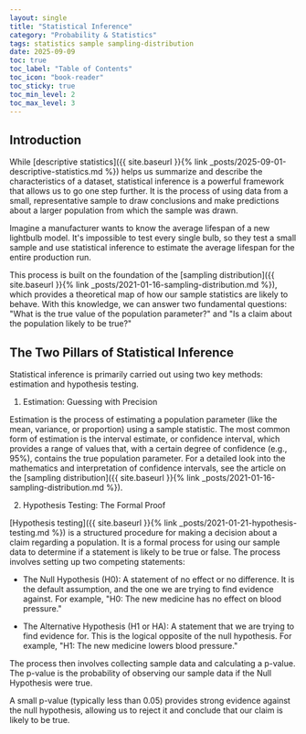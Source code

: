 ```yaml
---
layout: single
title: "Statistical Inference"
category: "Probability & Statistics"
tags: statistics sample sampling-distribution
date: 2025-09-09
toc: true
toc_label: "Table of Contents"
toc_icon: "book-reader"
toc_sticky: true
toc_min_level: 2
toc_max_level: 3
---
```


## Introduction

While [descriptive statistics]({{ site.baseurl }}{% link _posts/2025-09-01-descriptive-statistics.md %}) helps us summarize and describe the characteristics of a dataset, statistical inference is a powerful framework that allows us to go one step further. It is the process of using data from a small, representative sample to draw conclusions and make predictions about a larger population from which the sample was drawn.

Imagine a manufacturer wants to know the average lifespan of a new lightbulb model. It's impossible to test every single bulb, so they test a small sample and use statistical inference to estimate the average lifespan for the entire production run.

This process is built on the foundation of the [sampling distribution]({{ site.baseurl }}{% link _posts/2021-01-16-sampling-distribution.md %}), which provides a theoretical map of how our sample statistics are likely to behave. With this knowledge, we can answer two fundamental questions: "What is the true value of the population parameter?" and "Is a claim about the population likely to be true?"

## The Two Pillars of Statistical Inference

Statistical inference is primarily carried out using two key methods: estimation and hypothesis testing.

1. Estimation: Guessing with Precision

Estimation is the process of estimating a population parameter (like the mean, variance, or proportion) using a sample statistic. The most common form of estimation is the interval estimate, or confidence interval, which provides a range of values that, with a certain degree of confidence (e.g., 95%), contains the true population parameter. For a detailed look into the mathematics and interpretation of confidence intervals, see the article on the [sampling distribution]({{ site.baseurl }}{% link _posts/2021-01-16-sampling-distribution.md %}).

2. Hypothesis Testing: The Formal Proof

[Hypothesis testing]({{ site.baseurl }}{% link _posts/2021-01-21-hypothesis-testing.md %}) is a structured procedure for making a decision about a claim regarding a population. It is a formal process for using our sample data to determine if a statement is likely to be true or false. The process involves setting up two competing statements:

* The Null Hypothesis (H0​): A statement of no effect or no difference. It is the default assumption, and the one we are trying to find evidence against. For example, "H0​: The new medicine has no effect on blood pressure."

* The Alternative Hypothesis (H1​ or HA​): A statement that we are trying to find evidence for. This is the logical opposite of the null hypothesis. For example, "H1​: The new medicine lowers blood pressure."

The process then involves collecting sample data and calculating a p-value. The p-value is the probability of observing our sample data if the Null Hypothesis were true.

A small p-value (typically less than 0.05) provides strong evidence against the null hypothesis, allowing us to reject it and conclude that our claim is likely to be true.